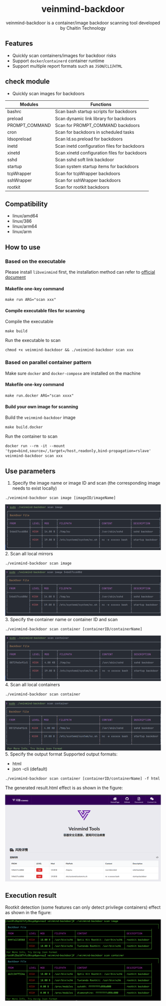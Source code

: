 <h1 align="center"> veinmind-backdoor </h1>

<p align="center">
veinmind-backdoor is a container/image backdoor scanning tool developed by Chaitin Technology
</p>

## Features

- Quickly scan containers/images for backdoor risks
- Support `docker`/`containerd` container runtime
- Support multiple report formats such as `JSON`/`CLI`/`HTML`

## check module

- Quickly scan images for backdoors

| Modules        | Functions                                     |
|----------------|-----------------------------------------------|
| bashrc         | Scan bash startup scripts for backdoors       |
| preload        | Scan dynamic link library for backdoors       |
| PROMPT_COMMAND | Scan for PROMPT_COMMAND backdoors             |
| cron           | Scan for backdoors in scheduled tasks         |
| ldsopreload    | Scan ld.so.preload for backdoors              |
| inetd          | Scan inetd configuration files for backdoors  |
| xinetd         | Scan xinetd configuration files for backdoors |
| sshd           | Scan sshd soft link backdoor                  |
| startup        | Scan system startup items for backdoors       |
| tcpWrapper     | Scan for tcpWrapper backdoors                 |
| sshWrapper     | Scan for sshWrapper backdoors                 |
| rootkit        | Scan for rootkit backdoors                 |
## Compatibility

- linux/amd64
- linux/386
- linux/arm64
- linux/arm

## How to use

### Based on the executable

Please install `libveinmind` first, the installation method can refer to [official document](https://github.com/chaitin/libveinmind)
#### Makefile one-key command

```
make run ARG="scan xxx"
```
#### Compile executable files for scanning

Compile the executable
```
make build
```
Run the executable to scan
```
chmod +x veinmind-backdoor && ./veinmind-backdoor scan xxx
```
### Based on parallel container pattern
Make sure `docker` and `docker-compose` are installed on the machine
#### Makefile one-key command
```
make run.docker ARG="scan xxxx"
```
#### Build your own image for scanning
Build the `veinmind-backdoor` image
```
make build.docker
```
Run the container to scan
```
docker run --rm -it --mount 'type=bind,source=/,target=/host,readonly,bind-propagation=rslave' veinmind-backdoor scan xxx
```

## Use parameters

1. Specify the image name or image ID and scan (the corresponding image needs to exist locally)

```
./veinmind-backdoor scan image [imageID/imageName]
```
![](../../../docs/veinmind-backdoor/image_1.png)
2. Scan all local mirrors

```
./veinmind-backdoor scan image
```
![](../../../docs/veinmind-backdoor/image_2.png)
3. Specify the container name or container ID and scan

```
./veinmind-backdoor scan container [containerID/containerName]
```
![](../../../docs/veinmind-backdoor/container_1.png)
4. Scan all local containers

```
./veinmind-backdoor scan container
```
![](../../../docs/veinmind-backdoor/container_2.png)
5. Specify the output format
   Supported output formats:
- html
- json
  -cli (default)
```
./veinmind-backdoor scan container [containerID/containerName] -f html
```
The generated result.html effect is as shown in the figure:

![](../../../docs/veinmind-backdoor/format.png)

## Execution result

Rootkit detection (some features can only detect privilege containers) effect as shown in the figure:

![](../../../docs/veinmind-backdoor/rootkit_scan.png)